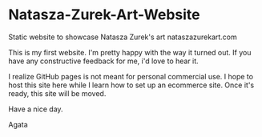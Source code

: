 # Natasza-Zurek-Art-Website
Static website to showcase Natasza Zurek's art    nataszazurekart.com

This is my first website. I'm pretty happy with the way it turned out. If you have any constructive feedback for me, i'd love to hear it.

I realize GitHub pages is not meant for personal commercial use. I hope to host this site here while I learn how to set up an ecommerce site. Once it's ready, this site will be moved.

Have a nice day.

Agata
